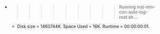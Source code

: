 * >>>>>>>>> Running inst-min-con-auto-log-root.sh ...
  * Disk size = 1460744K. Space Used = 16K. Runtime = 00:00:00:01.
